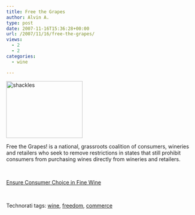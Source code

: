 ```yaml
---
title: Free the Grapes
author: Alvin A.
type: post
date: 2007-11-16T15:36:28+00:00
url: /2007/11/16/free-the-grapes/
views:
  - 2
  - 2
categories:
  - wine

---
```

<a title="Free the Grapes" href="http://www.freethegrapes.org/" target="_blank"><img data-recalc-dims="1" loading="lazy" decoding="async" style="border-right:0;border-top:0;border-left:0;border-bottom:0;" height="152" alt="shackles" src="http://alvinashcraft.files.wordpress.com/2007/11/shackles.jpg?resize=204%2C152" width="204" border="0" /></a> 

Free the Grapes! is a national, grassroots coalition of consumers, wineries and retailers who seek to remove restrictions in states that still prohibit consumers from purchasing wines directly from wineries and retailers.

&#160;

<a title="Free the Grapes" href="http://www.freethegrapes.org/" target="_blank">Ensure Consumer Choice in Fine Wine</a>

&#160;

<div class="wlWriterSmartContent" style="display:inline;margin:0;padding:0;">
  Technorati tags: <a href="http://technorati.com/tags/wine" rel="tag">wine</a>, <a href="http://technorati.com/tags/freedom" rel="tag">freedom</a>, <a href="http://technorati.com/tags/commerce" rel="tag">commerce</a>
</div>